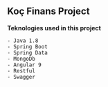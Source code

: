 ## Koç Finans Project


**Teknologies used in this project**
    
    - Java 1.8
    - Spring Boot
    - Spring Data
    - MongoDb
    - Angular 9
    - Restful
    - Swagger
